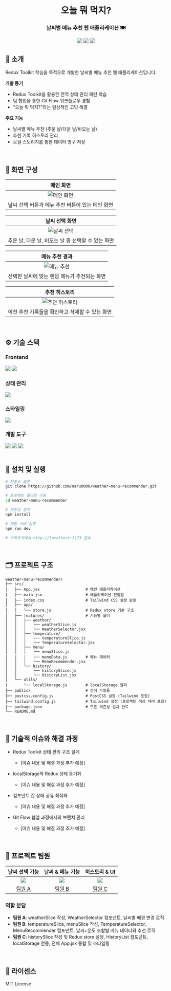 <div align="center">

# 오늘 뭐 먹지?

### 날씨별 메뉴 추천 웹 애플리케이션 🍽️

[<img src="https://img.shields.io/badge/-readme.md-important?style=flat&logo=google-chrome&logoColor=white" />](https://github.com/naru0000/weather-menu-recommender) [<img src="https://img.shields.io/badge/프로젝트 기간-7일-fab2ac?style=flat&logo=&logoColor=white" />]() [<img src="https://img.shields.io/badge/팀원-3명-blue?style=flat&logo=&logoColor=white" />]()

</div>

## 📝 소개

Redux Toolkit 학습을 목적으로 개발한 날씨별 메뉴 추천 웹 애플리케이션입니다.

**개발 동기**

- Redux Toolkit을 활용한 전역 상태 관리 패턴 학습
- 팀 협업을 통한 Git Flow 워크플로우 경험
- "오늘 뭐 먹지?"라는 일상적인 고민 해결

**주요 기능**

- 날씨별 메뉴 추천 (추운 날/더운 날/비오는 날)
- 추천 기록 히스토리 관리
- 로컬 스토리지를 통한 데이터 영구 저장

<br />

## 📱 화면 구성

|                    메인 화면                     |
| :----------------------------------------------: |
|   ![메인 화면](./docs/images/main-screen.png)    |
| 날씨 선택 버튼과 메뉴 추천 버튼이 있는 메인 화면 |

|                   날씨 선택 화면                   |
| :------------------------------------------------: |
| ![날씨 선택](./docs/images/weather-selection.png)  |
| 추운 날, 더운 날, 비오는 날 중 선택할 수 있는 화면 |

|                   메뉴 추천 결과                    |
| :-------------------------------------------------: |
| ![메뉴 추천](./docs/images/menu-recommendation.png) |
|    선택한 날씨에 맞는 랜덤 메뉴가 추천되는 화면     |

|                       추천 히스토리                        |
| :--------------------------------------------------------: |
| ![추천 히스토리](./docs/images/recommendation-history.png) |
|      이전 추천 기록들을 확인하고 삭제할 수 있는 화면       |

<br />

## ⚙ 기술 스택

### Frontend

<div>
<img src="https://img.shields.io/badge/React-18.0-61DAFB?style=for-the-badge&logo=react&logoColor=white">
<img src="https://img.shields.io/badge/JavaScript-ES6+-F7DF1E?style=for-the-badge&logo=javascript&logoColor=black">
</div>

### 상태 관리

<div>
<img src="https://img.shields.io/badge/Redux_Toolkit-764ABC?style=for-the-badge&logo=redux&logoColor=white">
</div>

### 스타일링

<div>
<img src="https://img.shields.io/badge/Tailwind_CSS-06B6D4?style=for-the-badge&logo=tailwindcss&logoColor=white">
</div>

### 개발 도구

<div>
<img src="https://img.shields.io/badge/Vite-646CFF?style=for-the-badge&logo=vite&logoColor=white">
<img src="https://img.shields.io/badge/Git-F05032?style=for-the-badge&logo=git&logoColor=white">
<img src="https://img.shields.io/badge/GitHub-181717?style=for-the-badge&logo=github&logoColor=white">
</div>

<br />

## 🚀 설치 및 실행

```bash
# 저장소 클론
git clone https://github.com/naru0000/weather-menu-recommender.git

# 프로젝트 폴더로 이동
cd weather-menu-recommender

# 의존성 설치
npm install

# 개발 서버 실행
npm run dev

# 브라우저에서 http://localhost:5173 접속
```

<br />

## 🗂 프로젝트 구조

```
weather-menu-recommender/
├── src/
│   ├── App.jsx                    # 메인 애플리케이션
│   ├── main.jsx                   # 애플리케이션 진입점
│   ├── index.css                  # Tailwind CSS 설정 완료
│   ├── app/
│   │   └── store.js               # Redux store 기본 구조
│   ├── features/                  # 기능별 폴더
│   │   ├── weather/               
│   │   │   ├── weatherSlice.js    
│   │   │   └── WeatherSelector.jsx 
│   │   ├── temperature/           
│   │   │   ├── temperatureSlice.js 
│   │   │   └── TemperatureSelector.jsx 
│   │   ├── menu/                  
│   │   │   ├── menuSlice.js       
│   │   │   ├── menuData.js        # 메뉴 데이터
│   │   │   └── MenuRecommender.jsx 
│   │   └── history/               
│   │       ├── historySlice.js    
│   │       └── HistoryList.jsx    
│   └── utils/                     
│       └── localStorage.js        # localStorage 헬퍼
├── public/                        # 정적 파일들
├── postcss.config.js              # PostCSS 설정 (Tailwind 포함)
├── tailwind.config.js             # Tailwind 설정 (프로젝트 색상 테마 포함)
├── package.json                   # 모든 의존성 설치 완료
└── README.md
```

<br />

## 🤔 기술적 이슈와 해결 과정

- Redux Toolkit 상태 관리 구조 설계
    - [이슈 내용 및 해결 과정 추가 예정]

- localStorage와 Redux 상태 동기화
    - [이슈 내용 및 해결 과정 추가 예정]

- 컴포넌트 간 상태 공유 최적화
    - [이슈 내용 및 해결 과정 추가 예정]

- Git Flow 협업 과정에서의 브랜치 관리
    - [이슈 내용 및 해결 과정 추가 예정]

<br />

## 👥 프로젝트 팀원

|                 날씨 선택 기능                  |                날씨 & 메뉴 기능                 |                  히스토리 & UI                  |
| :---------------------------------------------: | :---------------------------------------------: | :---------------------------------------------: |
| ![](https://github.com/username-a.png?size=120) | ![](https://github.com/username-b.png?size=120) | ![](https://github.com/username-c.png?size=120) |
|     [팀원 A](https://github.com/username-a)     |     [팀원 B](https://github.com/username-b)     |     [팀원 C](https://github.com/username-c)     |

### 역할 분담

- **팀원 A**: weatherSlice 작성, WeatherSelector 컴포넌트, 날씨별 배경 변경 로직
- **팀원 B**: temperatureSlice, menuSlice 작성, TemperatureSelector, MenuRecommender 컴포넌트, 날씨+온도 조합별 메뉴 데이터와 추천 로직
- **팀원 C**: historySlice 작성 및 Redux store 설정, HistoryList 컴포넌트, localStorage 연동, 전체 App.jsx 통합 및 스타일링

<br />

## 📄 라이센스

MIT License

